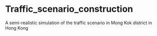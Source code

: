 # Traffic_scenario_construction
A semi-realistic simulation of the traffic scenario in Mong Kok district in Hong Kong
